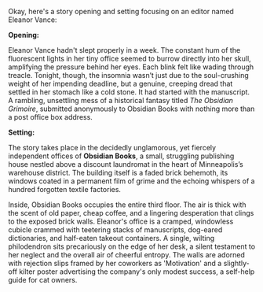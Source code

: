 Okay, here's a story opening and setting focusing on an editor named Eleanor Vance:

**Opening:**

Eleanor Vance hadn't slept properly in a week. The constant hum of the fluorescent lights in her tiny office seemed to burrow directly into her skull, amplifying the pressure behind her eyes. Each blink felt like wading through treacle. Tonight, though, the insomnia wasn’t just due to the soul-crushing weight of her impending deadline, but a genuine, creeping dread that settled in her stomach like a cold stone. It had started with the manuscript. A rambling, unsettling mess of a historical fantasy titled *The Obsidian Grimoire*, submitted anonymously to Obsidian Books with nothing more than a post office box address.

**Setting:**

The story takes place in the decidedly unglamorous, yet fiercely independent offices of **Obsidian Books**, a small, struggling publishing house nestled above a discount laundromat in the heart of Minneapolis’s warehouse district. The building itself is a faded brick behemoth, its windows coated in a permanent film of grime and the echoing whispers of a hundred forgotten textile factories.

Inside, Obsidian Books occupies the entire third floor. The air is thick with the scent of old paper, cheap coffee, and a lingering desperation that clings to the exposed brick walls. Eleanor's office is a cramped, windowless cubicle crammed with teetering stacks of manuscripts, dog-eared dictionaries, and half-eaten takeout containers. A single, wilting philodendron sits precariously on the edge of her desk, a silent testament to her neglect and the overall air of cheerful entropy. The walls are adorned with rejection slips framed by her coworkers as 'Motivation' and a slightly-off kilter poster advertising the company's only modest success, a self-help guide for cat owners.
